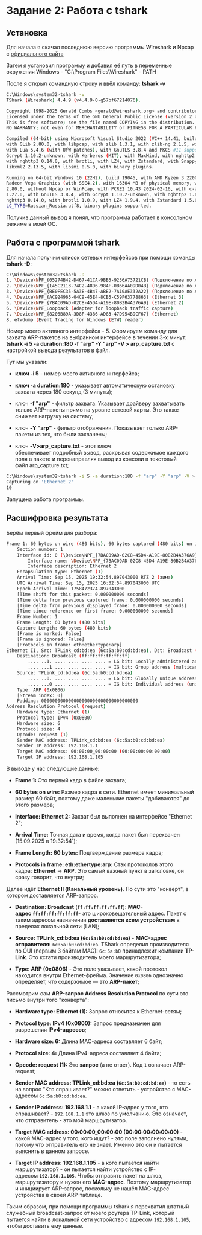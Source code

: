 # Задание 2: Работа с tshark

## Установка

Для начала я скачал последнюю версию программы Wireshark и Npcap с [официального сайта](https://www.wireshark.org/download.html)

Затем я установил программу и добавил её путь в переменные окружения Windows - "C:\Program Files\Wireshark" - PATH

После я открыл командную строку и ввёл команду: **tshark -v**

```bash
C:\Windows\system32>tshark -v
TShark (Wireshark) 4.4.9 (v4.4.9-0-g57bf67214076).

Copyright 1998-2025 Gerald Combs <gerald@wireshark.org> and contributors.
Licensed under the terms of the GNU General Public License (version 2 or later).
This is free software; see the file named COPYING in the distribution. There is
NO WARRANTY; not even for MERCHANTABILITY or FITNESS FOR A PARTICULAR PURPOSE.

Compiled (64-bit) using Microsoft Visual Studio 2022 (VC++ 14.41, build 34123),
with GLib 2.80.0, with libpcap, with zlib 1.3.1, with zlib-ng 2.1.5, with PCRE2,
with Lua 5.4.6 (with UfW patches), with GnuTLS 3.8.4 and PKCS #11 support, with
Gcrypt 1.10.2-unknown, with Kerberos (MIT), with MaxMind, with nghttp2 1.62.1,
with nghttp3 0.14.0, with brotli, with LZ4, with Zstandard, with Snappy, with
libxml2 2.13.5, with libsmi 0.5.0, with binary plugins.

Running on 64-bit Windows 10 (22H2), build 19045, with AMD Ryzen 3 2200G with
Radeon Vega Graphics (with SSE4.2), with 16304 MB of physical memory, with GLib
2.80.0, without Npcap or WinPcap, with PCRE2 10.43 2024-02-16, with c-ares
1.27.0, with GnuTLS 3.8.4, with Gcrypt 1.10.2-unknown, with nghttp2 1.62.1, with
nghttp3 0.14.0, with brotli 1.0.9, with LZ4 1.9.4, with Zstandard 1.5.6, with
LC_TYPE=Russian_Russia.utf8, binary plugins supported.
```

Получив данный вывод я понял, что программа работает в консольном режиме в моей ОС.

## Работа с программой tshark

Для начала получим список сетевых интерфейсов при помощи команды **tshark -D**:

```bash
C:\Windows\system32>tshark -D
1. \Device\NPF_{05274B42-D467-41CA-9BB5-9236A73721CB} (Подключение по локальной сети* 8)
2. \Device\NPF_{145C2113-74C2-48D6-984F-0B66AA09D04B} (Подключение по локальной сети* 7)
3. \Device\NPF_{BE0FEC35-5A3E-4B47-ABE2-7A10AE332A22} (Подключение по локальной сети* 6)
4. \Device\NPF_{AC924965-04C9-45E4-8CB5-C59F63778863} (Ethernet 3)
5. \Device\NPF_{7BAC09AD-02C8-45D4-A19E-80B2B4A376A9} (Ethernet 2)
6. \Device\NPF_Loopback (Adapter for loopback traffic capture)
7. \Device\NPF_{8206B89A-3D8F-4386-AD83-47D954B9CF67} (Ethernet)
8. etwdump (Event Tracing for Windows (ETW) reader)
```

Номер моего активного интерфейса - 5. Формируем команду для захвата ARP-пакетов на выбранном интерфейсе в течении 3-х минут: **tshark -i 5 -a duration:180 -f "arp" -Y "arp" -V > arp_capture.txt** с настройкой вывода результатов в файл.

Тут мы указали:

- **ключ -i 5** - номер моего активного интерфейса;

- **ключ -a duration:180** - указывает автоматическую остановку захвата через 180 секунд (3 минуты);

- ключ **-f "arp"** - фильтр захвата. Указывает драйверу захватывать только ARP-пакеты прямо на уровне сетевой карты. Это также снижает нагрузку на систему;

- ключ **-Y "arp"** - фильтр отображения. Показывает только ARP-пакеты из тех, что были захвачены;

- ключ **-V>arp_capture.txt** - этот ключ обеспечивает подробный вывод, раскрывая содержимое каждого поля в пакете и перенаправляя вывод из консоли в текстовый файл arp_capture.txt;

```bash
C:\Windows\system32>tshark -i 5 -a duration:180 -f "arp" -Y "arp" -V > arp_capture.txt
Capturing on 'Ethernet 2'
10
```

Запущена работа программы.

## Расшифровка результата

Берём первый фрейм для разбора:

```bash
Frame 1: 60 bytes on wire (480 bits), 60 bytes captured (480 bits) on interface \Device\NPF_{7BAC09AD-02C8-45D4-A19E-80B2B4A376A9}, id 0
    Section number: 1
    Interface id: 0 (\Device\NPF_{7BAC09AD-02C8-45D4-A19E-80B2B4A376A9})
        Interface name: \Device\NPF_{7BAC09AD-02C8-45D4-A19E-80B2B4A376A9}
        Interface description: Ethernet 2
    Encapsulation type: Ethernet (1)
    Arrival Time: Sep 15, 2025 19:32:54.897043000 RTZ 2 (зима)
    UTC Arrival Time: Sep 15, 2025 16:32:54.897043000 UTC
    Epoch Arrival Time: 1758472374.897043000
    [Time shift for this packet: 0.000000000 seconds]
    [Time delta from previous captured frame: 0.000000000 seconds]
    [Time delta from previous displayed frame: 0.000000000 seconds]
    [Time since reference or first frame: 0.000000000 seconds]
    Frame Number: 1
    Frame Length: 60 bytes (480 bits)
    Capture Length: 60 bytes (480 bits)
    [Frame is marked: False]
    [Frame is ignored: False]
    [Protocols in frame: eth:ethertype:arp]
Ethernet II, Src: TPLink_cd:bd:ea (6c:5a:b0:cd:bd:ea), Dst: Broadcast (ff:ff:ff:ff:ff:ff)
    Destination: Broadcast (ff:ff:ff:ff:ff:ff)
        .... ..1. .... .... .... .... = LG bit: Locally administered address (this is NOT the factory default)
        .... ...1 .... .... .... .... = IG bit: Group address (multicast/broadcast)
    Source: TPLink_cd:bd:ea (6c:5a:b0:cd:bd:ea)
        .... ..0. .... .... .... .... = LG bit: Globally unique address (factory default)
        .... ...0 .... .... .... .... = IG bit: Individual address (unicast)
    Type: ARP (0x0806)
    [Stream index: 0]
    Padding: 000000000000000000000000000000000000
Address Resolution Protocol (request)
    Hardware type: Ethernet (1)
    Protocol type: IPv4 (0x0800)
    Hardware size: 6
    Protocol size: 4
    Opcode: request (1)
    Sender MAC address: TPLink_cd:bd:ea (6c:5a:b0:cd:bd:ea)
    Sender IP address: 192.168.1.1
    Target MAC address: 00:00:00_00:00:00 (00:00:00:00:00:00)
    Target IP address: 192.168.1.105
```

В выводе у нас следующие данные:

- **Frame 1:** Это первый кадр в файле захвата;

- **60 bytes on wire:** Размер кадра в сети. Ethernet имеет минимальный размер 60 байт, поэтому даже маленькие пакеты "добиваются" до этого размера;

- **Interface: Ethernet 2:** Захват был выполнен на интерфейсе "Ethernet 2";

- **Arrival Time:** Точная дата и время, когда пакет был перехвачен (15.09.2025 в 19:32:54`);

- **Frame Length: 60 bytes:** Подтверждение размера кадра;

- **Protocols in frame: eth:ethertype:arp:** Стэк протоколов этого кадра: **Ethernet** -> **ARP**. Это самый важный пункт в заголовке, он сразу говорит, что внутри;

Далее идёт **Ethernet II (Канальный уровень)**. По сути это "конверт", в котором доставляется ARP-запрос. 

- **Destination: Broadcast** (**`ff:ff:ff:ff:ff:ff`**): **MAC-адрес `ff:ff:ff:ff:ff:ff`**- это широковещательный адрес. Пакет с таким адресом назначения **доставляется всем устройствам** в пределах локальной сети (LAN);

- **Source: TPLink_cd:bd:ea (`6c:5a:b0:cd:bd:ea`)** - **MAC-адрес отправителя:** `6c:5a:b0:cd:bd:ea`. TShark определил производителя по OUI (первым 3 байтам MAC): `6c:5a:b0` принадлежит компании **TP-Link**. Это кстати производитель моего маршрутизатора;

- **Type: ARP (0x0806)** - Это поле указывает, какой протокол находится внутри Ethernet-фрейма. Значение `0x0806` однозначно определяет, что содержимое — это **ARP-пакет**;

Рассмотрим сам **ARP-запрос Address Resolution Protocol** по сути это письмо внутри того "конверта":

- **Hardware type: Ethernet (1):** Запрос относится к Ethernet-сетям;

- **Protocol type: IPv4 (0x0800):** Запрос предназначен для разрешения **IPv4-адресов**;

- **Hardware size: 6:** Длина MAC-адреса составляет 6 байт;

- **Protocol size: 4:** Длина IPv4-адреса составляет 4 байта;

- **Opcode: request (1):** Это **запрос** (а не ответ). Код `1` означает ARP-request;

- **Sender MAC address: TPLink_cd:bd:ea (`6c:5a:b0:cd:bd:ea`)** - то есть на вопрос "Кто спрашивает?" можно ответить - устройство с MAC-адресом `6c:5a:b0:cd:bd:ea`. 

- **Sender IP address: 192.168.1.1** - а какой IP-адрес у того, кто спрашивает? - `192.168.1.1` это шлюз по умолчанию. Это означает, что отправитель - это мой маршрутизатор.

- **Target MAC address: 00:00:00_00:00:00 (00:00:00:00:00:00)** - какой MAC-адрес у того, кого ищут? - это поле заполнено нулями, потому что отправитель его не знает. Именно это он и пытается выяснить в данном запросе.

- **Target IP address: 192.168.1.105** - а кого пытается найти маршрутизатор? - он пытается найти устройство с IP-адресом **`192.168.1.105`**. Чтобы отправить пакет на шлюз, маршрутизатору и нужен его **MAC-адрес**. Поэтому маршрутизатор и  инициирует ARP-запрос, поскольку не нашёл MAC-адрес устройства в своей ARP-таблице.

Таким образом, при помощи программы tshark я перехватил штатный служебный broadcast-запрос от моего роутера TP-Link, который пытается найти в локальной сети устройство с адресом `192.168.1.105`, чтобы доставить ему данные.







